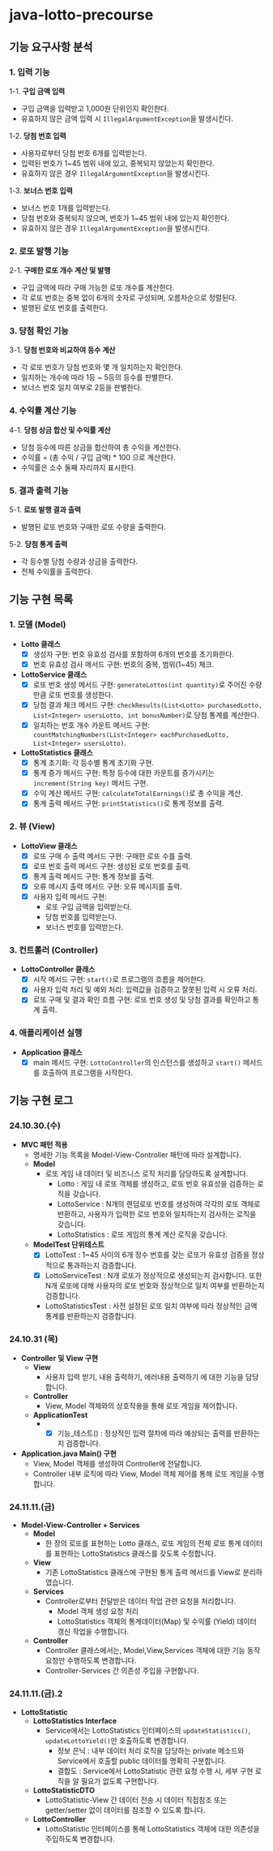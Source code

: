 # java-lotto-precourse

## 기능 요구사항 분석

### 1. 입력 기능
1-1. **구입 금액 입력**
- 구입 금액을 입력받고 1,000원 단위인지 확인한다.
- 유효하지 않은 금액 입력 시 `IllegalArgumentException`을 발생시킨다.

1-2. **당첨 번호 입력**
- 사용자로부터 당첨 번호 6개를 입력받는다.
- 입력된 번호가 1~45 범위 내에 있고, 중복되지 않았는지 확인한다.
- 유효하지 않은 경우 `IllegalArgumentException`을 발생시킨다.

1-3. **보너스 번호 입력**
- 보너스 번호 1개를 입력받는다.
- 당첨 번호와 중복되지 않으며, 번호가 1~45 범위 내에 있는지 확인한다.
- 유효하지 않은 경우 `IllegalArgumentException`을 발생시킨다.

### 2. 로또 발행 기능
2-1. **구매한 로또 개수 계산 및 발행**
- 구입 금액에 따라 구매 가능한 로또 개수를 계산한다.
- 각 로또 번호는 중복 없이 6개의 숫자로 구성되며, 오름차순으로 정렬된다.
- 발행된 로또 번호를 출력한다.

### 3. 당첨 확인 기능
3-1. **당첨 번호와 비교하여 등수 계산**
- 각 로또 번호가 당첨 번호와 몇 개 일치하는지 확인한다.
- 일치하는 개수에 따라 1등 ~ 5등의 등수를 판별한다.
- 보너스 번호 일치 여부로 2등을 판별한다.

### 4. 수익률 계산 기능
4-1. **당첨 상금 합산 및 수익률 계산**
- 당첨 등수에 따른 상금을 합산하여 총 수익을 계산한다.
- 수익률 = (총 수익 / 구입 금액) * 100 으로 계산한다.
- 수익률은 소수 둘째 자리까지 표시한다.

### 5. 결과 출력 기능
5-1. **로또 발행 결과 출력**
- 발행된 로또 번호와 구매한 로또 수량을 출력한다.

5-2. **당첨 통계 출력**
- 각 등수별 당첨 수량과 상금을 출력한다.
- 전체 수익률을 출력한다.


## 기능 구현 목록

### 1. 모델 (Model)
- **Lotto 클래스**
  - [x] 생성자 구현: 번호 유효성 검사를 포함하여 6개의 번호를 초기화한다.
  - [x] 번호 유효성 검사 메서드 구현: 번호의 중복, 범위(1~45) 체크.

- **LottoService 클래스**
  - [x] 로또 번호 생성 메서드 구현: `generateLottos(int quantity)`로 주어진 수량만큼 로또 번호를 생성한다.
  - [x] 당첨 결과 체크 메서드 구현: `checkResults(List<Lotto> purchasedLotto, List<Integer> usersLotto, int bonusNumber)`로 당첨 통계를 계산한다.
  - [x] 일치하는 번호 개수 카운트 메서드 구현: `countMatchingNumbers(List<Integer> eachPurchasedLotto, List<Integer> usersLotto)`.

- **LottoStatistics 클래스**
  - [x] 통계 초기화: 각 등수별 통계 초기화 구현.
  - [x] 통계 증가 메서드 구현: 특정 등수에 대한 카운트를 증가시키는 `increment(String key)` 메서드 구현.
  - [x] 수익 계산 메서드 구현: `calculateTotalEarnings()`로 총 수익을 계산.
  - [x] 통계 출력 메서드 구현: `printStatistics()`로 통계 정보를 출력.

### 2. 뷰 (View)
- **LottoView 클래스**
    - [x] 로또 구매 수 출력 메서드 구현: 구매한 로또 수를 출력.
    - [x] 로또 번호 출력 메서드 구현: 생성된 로또 번호를 출력.
    - [x] 통계 출력 메서드 구현: 통계 정보를 출력.
    - [x] 오류 메시지 출력 메서드 구현: 오류 메시지를 출력.
    - [x] 사용자 입력 메서드 구현:
        - 로또 구입 금액을 입력받는다.
        - 당첨 번호를 입력받는다.
        - 보너스 번호를 입력받는다.

### 3. 컨트롤러 (Controller)
- **LottoController 클래스**
    - [x] 시작 메서드 구현: `start()`로 프로그램의 흐름을 제어한다.
    - [x] 사용자 입력 처리 및 예외 처리: 입력값을 검증하고 잘못된 입력 시 오류 처리.
    - [x] 로또 구매 및 결과 확인 흐름 구현: 로또 번호 생성 및 당첨 결과를 확인하고 통계 출력.

### 4. 애플리케이션 실행
- **Application 클래스**
    - [x] main 메서드 구현: `LottoController`의 인스턴스를 생성하고 `start()` 메서드를 호출하여 프로그램을 시작한다.

## 기능 구현 로그

### 24.10.30.(수)
- **MVC 패턴 적용**
  - 명세한 기능 목록을 Model-View-Controller 패턴에 따라 설계합니다.
  - **Model**
    - 로또 게임 내 데이터 및 비즈니스 로직 처리를 담당하도록 설계합니다.
      - Lotto : 게임 내 로또 객체를 생성하고, 로또 번호 유효성을 검증하는 로직을 갖습니다.
      - LottoService : N개의 랜덤로또 번호를 생성하여 각각의 로또 객체로 반환하고, 사용자가 입력한 로또 번호와 일치하는지 검사하는 로직을 갖습니다.
      - LottoStatistics : 로또 게임의 통계 계산 로직을 갖습니다.
  - **ModelTest 단위테스트**
    - [x] LottoTest : 1~45 사이의 6개 정수 번호를 갖는 로또가 유효성 검증을 정상적으로 통과하는지 검증합니다.
    - [x] LottoServiceTest : N개 로또가 정상적으로 생성되는지 검사합니다. 또한 N개 로또에 대해 사용자의 로또 번호와 정상적으로 일치 여부를 반환하는지 검증합니다. 
    - LottoStatisticsTest : 사전 설정된 로또 일치 여부에 따라 정상적인 금액 통계를 반환하는지 검증합니다.

### 24.10.31 (목)
- **Controller 및 View 구현**
  - **View**
    - 사용자 입력 받기, 내용 출력하기, 에러내용 출력하기 에 대한 기능을 담당합니다.
  - **Controller**
    - View, Model 객체와의 상호작용을 통해 로또 게임을 제어합니다.
  - **ApplicationTest**
    - -[x] 기능_테스트() : 정상적인 입력 절차에 따라 예상되는 출력를 반환하는지 검증합니다.
- **Application.java Main() 구현**
  - View, Model 객체를 생성하여 Controller에 전달합니다.
  - Controller 내부 로직에 따라 View, Model 객체 제어를 통해 로또 게임을 수행합니다.

### 24.11.11.(금)
- **Model-View-Controller + Services**
  - **Model**
    -  한 장의 로또를 표현하는 Lotto 클래스, 로또 게임의 전체 로또 통계 데이터를 표현하는 LottoStatistics 클래스를 갖도록 수정합니다.
  - **View**
    - 기존 LottoStatistics 클래스에 구현된 통계 출력 메서드를 View로 분리하였습니다.
  - **Services**
    - Controller로부터 전달받은 데이터 작업 관련 요청을 처리합니다.
      - Model 객체 생성 요청 처리
      - LottoStatistics 객체의 통계데이터(Map) 및 수익률 (Yield) 데이터 갱신 작업을 수행합니다.
  - **Controller**
    - Controller 클래스에서는, Model,View,Services 객체에 대한 기능 동작 요청만 수행하도록 변경합니다.
    - Controller-Services 간 의존성 주입을 구현합니다.

### 24.11.11.(금).2
- **LottoStatistic**
  - **LottoStatistics Interface**
    - Service에서는 LottoStatistics 인터페이스의 `updateStatistics()`, `updateLottoYield()`만 호출하도록 변경합니다.
      - 정보 은닉 : 내부 데이터 처리 로직을 담당하는 private 메소드와 Service에서 호출할 public 데이터를 명확히 구분합니다.
      - 결합도 : Service에서 LottoStatistic 관련 요청 수행 시, 세부 구현 로직을 알 필요가 없도록 구현합니다.
  - **LottoStatisticDTO**
    - LottoStatistic-View 간 데이터 전송 시 데이터 직접참조 또는 getter/setter 없이 데이터를 참조할 수 있도록 합니다.
  - **LottoController**
    - LottoStatistic 인터페이스를 통해 LottoStatistics 객체에 대한 의존성을 주입하도록 변경합니다.